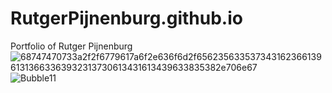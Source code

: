 # RutgerPijnenburg.github.io
Portfolio of Rutger Pijnenburg
![68747470733a2f2f6779617a6f2e636f6d2f65623563353734316236613961313663363932313730613431613439633835382e706e67](https://user-images.githubusercontent.com/132466058/236674375-563fc2e9-d844-4dd4-82bd-e33d678efa16.png)
![Bubble11](https://user-images.githubusercontent.com/132466058/236674390-6ddaf145-85cf-4e9a-9d7a-30132e08f332.png)
